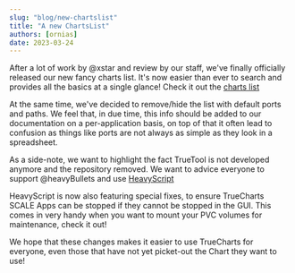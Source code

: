 ```yaml
---
slug: "blog/new-chartslist"
title: "A new ChartsList"
authors: [ornias]
date: 2023-03-24
---
```


After a lot of work by @xstar and review by our staff, we've finally officially released our new fancy charts list.
It's now easier than ever to search and provides all the basics at a single glance!
Check it out the [charts list](/charts/description-list)

At the same time, we've decided to remove/hide the list with default ports and paths.
We feel that, in due time, this info should be added to our documentation on a per-application basis, on top of that it often lead to confusion as things like ports are not always as simple as they look in a spreadsheet.

As a side-note, we want to highlight the fact TrueTool is not developed anymore and the repository removed. We want to advice everyone to support @heavyBullets and use [HeavyScript](https://github.com/Heavybullets8/heavy_script)

HeavyScript is now also featuring special fixes, to ensure TrueCharts SCALE Apps can be stopped if they cannot be stopped in the GUI.
This comes in very handy when you want to mount your PVC volumes for maintenance, check it out!

We hope that these changes makes it easier to use TrueCharts for everyone, even those that have not yet picket-out the Chart they want to use!
